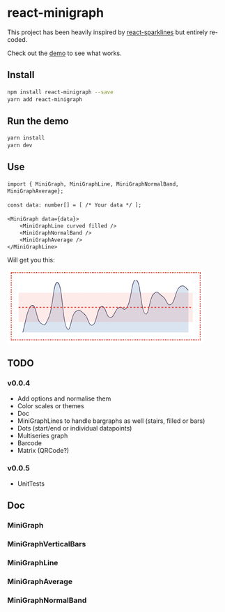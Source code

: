 # react-minigraph

This project has been heavily inspired by [react-sparklines](https://www.npmjs.com/package/react-sparklines) but entirely re-coded.

Check out the [demo](https://pitilezard.github.io/react-minigraph/) to see what works.

## Install

```bash
npm install react-minigraph --save
yarn add react-minigraph
```

## Run the demo

```bash
yarn install
yarn dev
```

## Use

```tsx
import { MiniGraph, MiniGraphLine, MiniGraphNormalBand, MiniGraphAverage};

const data: number[] = [ /* Your data */ ];

<MiniGraph data={data}>
    <MiniGraphLine curved filled />
    <MiniGraphNormalBand />
    <MiniGraphAverage />
</MiniGraphLine>
```

Will get you this:

![Graph1](/demo/img/graph-line-curved-average-band.png)

## TODO

### v0.0.4

-   Add options and normalise them
-   Color scales or themes
-   Doc
-   MiniGraphLines to handle bargraphs as well (stairs, filled or bars)
-   Dots (start/end or individual datapoints)
-   Multiseries graph
-   Barcode
-   Matrix (QRCode?)

### v0.0.5

-   UnitTests

## Doc

### MiniGraph

### MiniGraphVerticalBars

### MiniGraphLine

### MiniGraphAverage

### MiniGraphNormalBand
